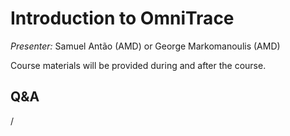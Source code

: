 # Introduction to OmniTrace

<!-- Cannot do in full italics as the ã is misplaced which is likely an mkdocs bug. -->
*Presenter:* Samuel Antão (AMD) or George Markomanoulis (AMD)

Course materials will be provided during and after the course.

<!--
<video src="https://462000265.lumidata.eu/4day-20231003/recordings/4_06_AMD_Omnitrace.mp4" controls="controls">
</video>
-->

<!--
Temporary location of materials (for the lifetime of the training project):

-   Slides: `/project/project_465000644/Slides/AMD/session-4-introduction-to-omnitrace.pdf`
-->

<!--
Materials on the web:

-   [Slides on the web](https://462000265.lumidata.eu/4day-20231003/files/LUMI-4day-20231003-4_06_AMD_Omnitrace.pdf)

Archived materials on LUMI:

-   Slides: `/appl/local/training/4day-20231003/files/LUMI-4day-20231003-4_06_AMD_Omnitrace.pdf`

-   Recording: `/appl/local/training/4day-20231003/recordings/4_06_AMD_Omnitrace.mp4`
-->

## Q&A

/
